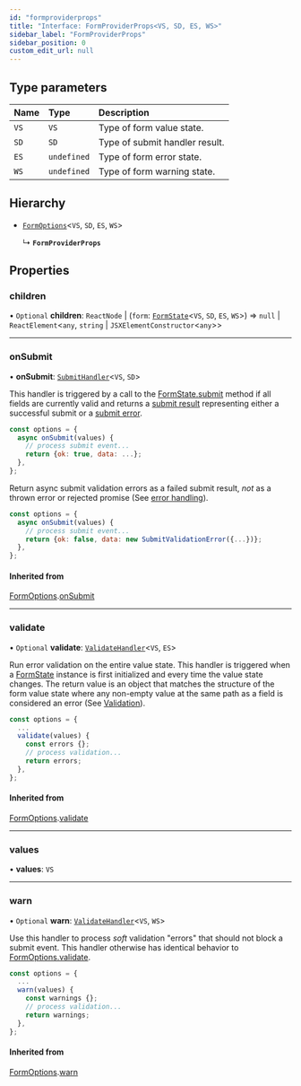 ```yaml
---
id: "formproviderprops"
title: "Interface: FormProviderProps<VS, SD, ES, WS>"
sidebar_label: "FormProviderProps"
sidebar_position: 0
custom_edit_url: null
---
```


## Type parameters

| Name | Type | Description |
| :------ | :------ | :------ |
| `VS` | `VS` | Type of form value state. |
| `SD` | `SD` | Type of submit handler result. |
| `ES` | `undefined` | Type of form error state. |
| `WS` | `undefined` | Type of form warning state. |

## Hierarchy

- [`FormOptions`](formoptions.md)<`VS`, `SD`, `ES`, `WS`\>

  ↳ **`FormProviderProps`**

## Properties

### children

• `Optional` **children**: `ReactNode` \| (`form`: [`FormState`](../classes/formstate.md)<`VS`, `SD`, `ES`, `WS`\>) => ``null`` \| `ReactElement`<`any`, `string` \| `JSXElementConstructor`<`any`\>\>

___

### onSubmit

• **onSubmit**: [`SubmitHandler`](../types/submithandler.md)<`VS`, `SD`\>

This handler is triggered by a call to the [FormState.submit](../classes/formstate.md#submit) method
if all fields are currently valid and returns a
[submit result](../types/submitresult.md) representing either a successful
submit or a [submit error](../classes/submiterror.md).

```js {2-5}
const options = {
  async onSubmit(values) {
    // process submit event...
    return {ok: true, data: ...};
  },
};
```

Return async submit validation errors as a failed submit result, _not_ as
a thrown error or rejected promise (See [error handling](../../errors.md)).

```js live noInline
const options = {
  async onSubmit(values) {
    // process submit event...
    return {ok: false, data: new SubmitValidationError({...})};
  },
};
```

#### Inherited from

[FormOptions](formoptions.md).[onSubmit](formoptions.md#onsubmit)

___

### validate

• `Optional` **validate**: [`ValidateHandler`](../types/validatehandler.md)<`VS`, `ES`\>

Run error validation on the entire value state. This handler is triggered
when a [FormState](../classes/formstate.md) instance is first initialized and every time the
value state changes. The return value is an object that matches the
structure of the form value state where any non-empty value at the same
path as a field is considered an error
(See [Validation](../../validation.md)).

```js {3-6}
const options = {
  ...
  validate(values) {
    const errors {};
    // process validation...
    return errors;
  },
};
```

#### Inherited from

[FormOptions](formoptions.md).[validate](formoptions.md#validate)

___

### values

• **values**: `VS`

___

### warn

• `Optional` **warn**: [`ValidateHandler`](../types/validatehandler.md)<`VS`, `WS`\>

Use this handler to process _soft_ validation "errors" that should not
block a submit event. This handler otherwise has identical behavior to
[FormOptions.validate](formoptions.md#validate).

```js {3-6}
const options = {
  ...
  warn(values) {
    const warnings {};
    // process validation...
    return warnings;
  },
};
```

#### Inherited from

[FormOptions](formoptions.md).[warn](formoptions.md#warn)
